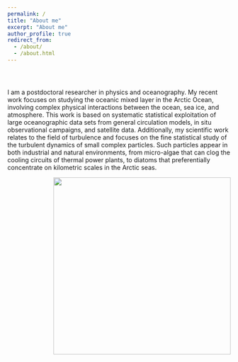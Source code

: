 ```yaml
---
permalink: /
title: "About me"
excerpt: "About me"
author_profile: true
redirect_from: 
  - /about/
  - /about.html
---
```


<p style="display:inline-block;">
<p>  I am a postdoctoral researcher in physics and oceanography. My recent work focuses on studying the oceanic mixed layer in the Arctic Ocean, involving complex physical interactions between the ocean, sea ice, and atmosphere. 
This work is based on systematic statistical exploitation of large oceanographic data sets from general circulation models, in situ observational campaigns, and satellite data. Additionally, my scientific work relates to the field of turbulence and focuses on the fine statistical study of the turbulent dynamics of small complex particles. Such particles appear in both industrial and natural environments, from micro-algae that can clog the cooling circuits of thermal power plants, to diatoms that preferentially concentrate on kilometric scales in the Arctic seas.  </p> 
  <img align="right" src="/images/20220309_SeaIceGreenland.jpg" width="400">
</p>

